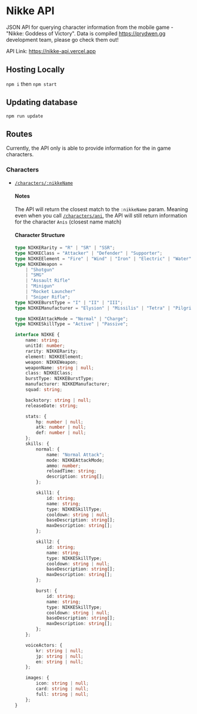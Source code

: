 # Nikke API

JSON API for querying character information from the mobile game - "Nikke: Goddess of Victory". Data is compiled https://prydwen.gg development team, please go check them out!

API Link: https://nikke-api.vercel.app

## Hosting Locally
`npm i` then `npm start`

## Updating database
```
npm run update
```

## Routes
Currently, the API only is able to provide information for the in game characters.<br>
### Characters
*  [`/characters/:nikkeName`](https://nikke-api.vercel.app)
    #### Notes
    The API will return the closest match to the `:nikkeName` param. Meaning even when you call [`/characters/ani`](https://nikke-api.vercel.app/characterx/ani), the API will still return information for the character `Anis` (closest name match)

    #### Character Structure
    ```typescript
    type NIKKERarity = "R" | "SR" | "SSR";
    type NIKKEClass = "Attacker" | "Defender" | "Supporter";
    type NIKKEElement = "Fire" | "Wind" | "Iron" | "Electric" | "Water";
    type NIKKEWeapon =
        | "Shotgun"
        | "SMG"
        | "Assault Rifle"
        | "Minigun"
        | "Rocket Launcher"
        | "Sniper Rifle";
    type NIKKEBurstType = "I" | "II" | "III";
    type NIKKEManufacturer = "Elysion" | "Missilis" | "Tetra" | "Pilgrim";
    
    type NIKKEAttackMode = "Normal" | "Charge";
    type NIKKESkillType = "Active" | "Passive";
    
    interface NIKKE {
        name: string;
        unitId: number;
        rarity: NIKKERarity;
        element: NIKKEElement;
        weapon: NIKKEWeapon;
        weaponName: string | null;
        class: NIKKEClass;
        burstType: NIKKEBurstType;
        manufacturer: NIKKEManufacturer;
        squad: string;
    
        backstory: string | null;
        releaseDate: string;
    
        stats: {
            hp: number | null;
            atk: number | null;
            def: number | null;
        };
        skills: {
            normal: {
                name: "Normal Attack";
                mode: NIKKEAttackMode;
                ammo: number;
                reloadTime: string;
                description: string[];
            };
    
            skill1: {
                id: string;
                name: string;
                type: NIKKESkillType;
                cooldown: string | null;
                baseDescription: string[];
                maxDescription: string[];
            };
    
            skill2: {
                id: string;
                name: string;
                type: NIKKESkillType;
                cooldown: string | null;
                baseDescription: string[];
                maxDescription: string[];
            };
    
            burst: {
                id: string;
                name: string;
                type: NIKKESkillType;
                cooldown: string | null;
                baseDescription: string[];
                maxDescription: string[];
            };
        };
    
        voiceActors: {
            kr: string | null;
            jp: string | null;
            en: string | null;
        };
    
        images: {
            icon: string | null;
            card: string | null;
            full: string | null;
        };
    }

    ```
